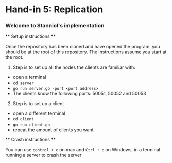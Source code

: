 # Hand-in 5: Replication

### Welcome to Stanniol's implementation

** Setup instructions **

Once the repository has been cloned and have opened the program, you should be at the root of this repository.
The instructions assume you start at the root.

1. Step is to set up all the nodes the clients are familiar with:
- open a terminal
- `cd server`
- `go run server.go -port <port address>`
- The clients know the following ports: 50051, 50052 and 50053

2. Step is to set up a client
- open a different terminal
- `cd client`
- `go run client.go`
- repeat the amount of clients you want

** Crash instructions **

You can use `control + c` on mac and  `Ctrl + c` on Windows, in a terminal running a server to crash the server

